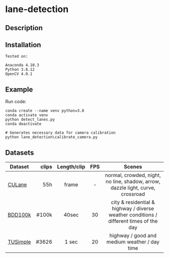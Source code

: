 # lane-detection

## Description

## Installation

```
Tested on:

Anaconda 4.10.3
Python 3.8.12
OpenCV 4.0.1
```

## Example

Run code:

```
conda create --name venv python=3.8
conda activate venv
python detect_lanes.py 
conda deactivate
```

```
# Generates necessary data for camera calibration
python lane_detection\calibrate_camera.py
```

## Datasets

| Dataset                                                             | clips     | Length/clip   | FPS   | Scenes |
| ------------------------------------------------------------------- | -------:  | :-----------: | :---: | :------: |
| [CULane](https://xingangpan.github.io/projects/CULane.html)         | 55h       | frame             | -     | normal, crowded, night, no line, shadow, arrow, dazzle light, curve,                                                                                                              crossroad |
| [BDD100k](https://bdd-data.berkeley.edu/)                           | #100k    | 40sec         | 30    | city & residential & highway / diverse weather conditions / different                                                                                                             times of the day |
| [TUSimple](https://github.com/TuSimple/tusimple-benchmark/issues/3) | #3626    | 1 sec         | 20    | highway / good and medium weather / day time |

